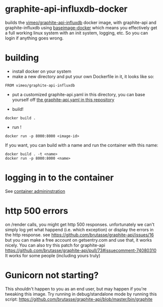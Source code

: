 # graphite-api-influxdb-docker

builds the [vimeo/graphite-api-influxdb](https://registry.hub.docker.com/u/vimeo/graphite-api-influxdb/) docker image, with graphite-api and graphite-influxdb
using [baseimage-docker](http://phusion.github.io/baseimage-docker/)
which means you effectively get a full working linux system with an init system, logging,
etc.  So you can login if anything goes wrong.

# building

* install docker on your system
* make a new directory and put your own Dockerfile in it, it looks like so:

```
FROM vimeo/graphite-api-influxdb
```

* put a customized graphite-api.yaml in this directory, you can base yourself off [the graphite-api.yaml in this repository](https://github.com/vimeo/graphite-api-influxdb-docker/blob/master/graphite-api.yaml)

* build!

```
docker build .
```

* run !

```
docker run -p 8000:8000 <image-id>
```

If you want, you can build with a name and run the container with this name:
```
docker build . -t <name>
docker run -p 8000:8000 <name> 
```

# logging in to the container

See [container admininstration](https://github.com/phusion/baseimage-docker/blob/master/README.md#container_administration)

# http 500 errors

on /render calls, you might get http 500 responses.
unfortunately we can't simply log yet what happend (i.e. which exception)
or display the errors in the http response.
see https://github.com/brutasse/graphite-api/issues/16
but you can make a free account on getsentry.com and use that, it works nicely.
You can also try this patch for graphite-api https://github.com/brutasse/graphite-api/pull/73#issuecomment-74080310
It works for some people (including yours truly)

# Gunicorn not starting?
This shouldn't happen to you as an end user,
but may happen if you're tweaking this image.
Try running in debug/standalone mode by running this script:
https://github.com/brutasse/graphite-api/blob/master/bin/graphite
